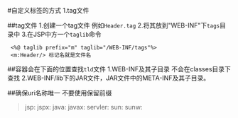 #自定义标签的方式
1.tag文件

##tag文件
1.创建一个tag文件 例如`Header.tag`
2.将其放到"WEB-INF"下`tags`目录中
3.在JSP中方一个`taglib`命令

```
 <%@ taglib prefix="m" taglib="/WEB-INF/tags"%>
 <m:Header/> 标记名就是文件名
```


##容器会在下面的位置查找`tld`文件
1.WEB-INF及其子目录 不会在classes目录下查找
2.WEB-INF/lib下的JAR文件，JAR文件中的META-INF及其子目录。

##确保uri名称唯一
不要使用保留前缀
>jsp: jspx: java: javax: servler: sun: sunw:

